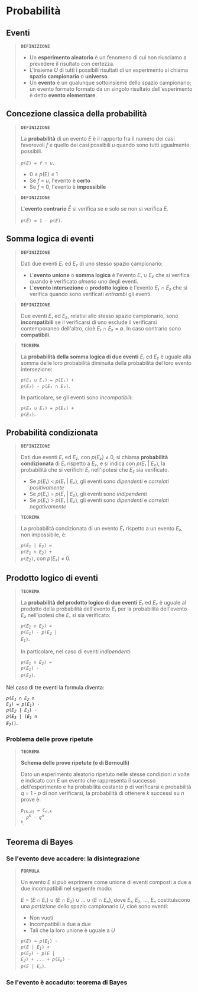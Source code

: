 # Probabilità

## Eventi

> **`DEFINIZIONE`**
> 
> - Un **esperimento aleatorio** è un fenomeno di cui non riusciamo a prevedere il risultato con certezza.
> - L'insieme *U* di tutti i possibili risultati di un esperimento si chiama **spazio campionario** o **universo**.
> - Un **evento** è un qualunque sottoinsieme dello spazio campionario; un evento formato formato da un singolo risultato dell'esperimento è detto **evento elementare**.

## Concezione classica della probabilità

> **`DEFINIZIONE`**
> 
> La **probabilità** di un evento *E* è il rapporto fra il numero dei casi favorevoli *f* e quello dei casi possibili *u* quando sono tutti ugualmente possibili.
> 
> <code><i>p</i>(<i>E</i>) = <i>f</i> &divide; <i>u</i></code>.
> 
> - 0 &le; *p*(E) &le; 1
> - Se *f* = *u*, l'evento è **certo**
> - Se *f* = 0, l'evento è **impossibile**

> **`DEFINIZIONE`**
> 
> L'**evento contrario** *Ē* si verifica se e solo se non si verifica *E*.
> 
> <code><i>p</i>(<i>Ē</i>) = 1 - <i>p</i>(<i>E</i>)</code>.

## Somma logica di eventi

> **`DEFINIZIONE`**
> 
> Dati due eventi *E₁* ed *E₂* di uno stesso spazio campionario:
> - L'**evento unione** o **somma logica** è l'evento *E₁* &cup; *E₂* che si verifica quando è verificato *almeno* uno degli eventi.
> - L'**evento intersezione** o **prodotto logico** è l'evento *E₁* &cap; *E₂* che si verifica quando sono verificati *entrambi* gli eventi.

> **`DEFINIZIONE`**
> 
> Due eventi *E₁* ed *E₂*, relativi allo stesso spazio campionario, sono **incompatibili** se il verificarsi di uno esclude il verificarsi contemporaneo dell'altro, cioè *E₁* ∩ *E₂* = &empty;. In caso contrario sono **compatibili**.

> **`TEOREMA`**
> 
> La **probabilità della somma logica di due eventi** *E₁* ed *E₂* è uguale alla somma delle loro probabilità diminuita della probabilità del loro evento intersezione:
> 
> <code><i>p</i>(<i>E₁</i> &cup; <i>E₂</i>) = <i>p</i>(<i>E₁</i>) + <i>p</i>(<i>E₂</i>) - <i>p</i>(<i>E₁</i> &cap; <i>E₂</i>)</code>.
> 
> In particolare, se gli eventi sono *incompatibili*:
> 
> <code><i>p</i>(<i>E₁</i> &cup; <i>E₂</i>) = <i>p</i>(<i>E₁</i>) + <i>p</i>(<i>E₂</i>)</code>.

## Probabilità condizionata

> **`DEFINIZIONE`**
> 
> Dati due eventi *E₁* ed *E₂*, con *p*(*E₂*) &ne; 0, si chiama **probabilità condizionata** di *E₁* rispetto a *E₂*, e si indica con *p*(*E₁* \| *E₂*), la probabilità che si verifichi *E₁* nell'ipotesi che *E₂* sia verificato.
> 
> - Se *p*(*E₁*) < *p*(*E₁* \| *E₂*), gli eventi sono *dipendenti* e *correlati positivamente*
> - Se *p*(*E₁*) = *p*(*E₁* \| *E₂*), gli eventi sono *indipendenti*
> - Se *p*(*E₁*) > *p*(*E₁* \| *E₂*), gli eventi sono *dipendenti* e *correlati negativamente*

> **`TEOREMA`**
> 
> La probabilità condizionata di un evento *E₁* rispetto a un evento *E₂*, non impossibile, è:
> 
> <code><i>p</i>(<i>E<sub>1</sub></i> | <i>E<sub>2</sub></i>) = <i>p</i>(<i>E<sub>1</sub></i> &cap; <i>E<sub>2</sub></i>) &divide; <i>p</i>(<i>E<sub>2</sub></i>)</code>, con *p*(*E₂*) &ne; 0.

## Prodotto logico di eventi

> **`TEOREMA`**
> 
> La **probabilità del prodotto logico di due eventi** *E₁* ed *E₂* è uguale al prodotto della probabilità dell'evento *E₁* per la probabilità dell'evento *E₂* nell'ipotesi che *E₁* si sia verificato:
> 
> <code><i>p</i>(<i>E<sub>1</sub></i> &cap; <i>E<sub>2</sub></i>) = <i>p</i>(<i>E<sub>1</sub></i>) &sdot; <i>p</i>(<i>E<sub>2</sub></i> | <i>E<sub>1</sub></i>)</code>.
> 
> In particolare, nel caso di eventi *indipendenti*:
> 
> <code><i>p</i>(<i>E<sub>1</sub></i> &cap; <i>E<sub>2</sub></i>) = <i>p</i>(<i>E<sub>1</sub></i>) &sdot; <i>p</i>(<i>E<sub>2</sub></i>)</code>.

Nel caso di tre eventi la formula diventa:

<code><i>p</i>(<i>E<sub>1</sub></i> &cap; <i>E<sub>2</sub></i> &cap; <i>E<sub>3</sub></i>) = <i>p</i>(<i>E<sub>1</sub></i>) &sdot; <i>p</i>(<i>E<sub>2</sub></i> | <i>E<sub>1</sub></i>) &sdot; <i>p</i>(<i>E<sub>3</sub></i> | (<i>E<sub>1</sub></i> &cap; <i>E<sub>2</sub></i>))</code>.

### Problema delle prove ripetute

> **`TEOREMA`**
> 
> **Schema delle prove ripetute (o di Bernoulli)**
> 
> Dato un esperimento aleatorio ripetuto nelle stesse condizioni *n* volte e indicato con *E* un evento che rappresenta il successo dell'esperimento e ha probabilità costante *p* di verificarsi e probabilità *q* = 1 - *p* di non verificarsi, la probabilità di ottenere *k* successi su *n* prove è:
> 
> <code><i>p</i><sub>(<i>k</i>,<i>n</i>)</sub> = <i>C<sub>n,k</sub></i> &sdot; <i>p<sup><i>k</i></sup></i> &sdot; <i>q<sup><i>n - k</i></sup></i></code>.

## Teorema di Bayes

### Se l'evento deve accadere: la disintegrazione

> **`FORMULA`**
> 
> Un evento *E* si può esprimere come unione di eventi composti a due a due incompatibili nel seguente modo:
> 
> *E* = (*E* &cap; *E₁*) &cup; (*E* &cap; *E₂*) &cup; ... &cup; (*E* &cap; *Eₙ*), dove *E₁*, *E₂*, ..., *Eₙ* costituiscono una *partizione* dello spazio campionario *U*, cioè sono eventi:
> - Non vuoti
> - Incompatibili a due a due
> - Tali che la loro unione è uguale a *U*
> 
> <code><i>p</i>(<i>E</i>) = <i>p</i>(<i>E<sub>1</sub></i>) &sdot; <i>p</i>(<i>E</i> | <i>E<sub>1</sub></i>) + <i>p</i>(<i>E<sub>2</sub></i>) &sdot; <i>p</i>(<i>E</i> | <i>E<sub>2</sub></i>) + ... + <i>p</i>(<i>E<sub>n</sub></i>) &sdot; <i>p</i>(<i>E</i> | <i>E<sub>n</sub></i>)</code>.

### Se l'evento è accaduto: teorema di Bayes
